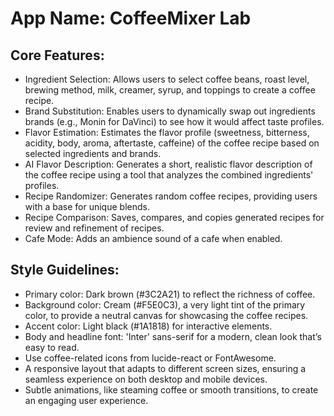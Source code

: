 # **App Name**: CoffeeMixer Lab

## Core Features:

- Ingredient Selection: Allows users to select coffee beans, roast level, brewing method, milk, creamer, syrup, and toppings to create a coffee recipe.
- Brand Substitution: Enables users to dynamically swap out ingredients brands (e.g., Monin for DaVinci) to see how it would affect taste profiles.
- Flavor Estimation: Estimates the flavor profile (sweetness, bitterness, acidity, body, aroma, aftertaste, caffeine) of the coffee recipe based on selected ingredients and brands.
- AI Flavor Description: Generates a short, realistic flavor description of the coffee recipe using a tool that analyzes the combined ingredients' profiles.
- Recipe Randomizer: Generates random coffee recipes, providing users with a base for unique blends.
- Recipe Comparison: Saves, compares, and copies generated recipes for review and refinement of recipes.
- Cafe Mode: Adds an ambience sound of a cafe when enabled.

## Style Guidelines:

- Primary color: Dark brown (#3C2A21) to reflect the richness of coffee.
- Background color: Cream (#F5E0C3), a very light tint of the primary color, to provide a neutral canvas for showcasing the coffee recipes.
- Accent color: Light black (#1A1818) for interactive elements.
- Body and headline font: 'Inter' sans-serif for a modern, clean look that’s easy to read.
- Use coffee-related icons from lucide-react or FontAwesome.
- A responsive layout that adapts to different screen sizes, ensuring a seamless experience on both desktop and mobile devices.
- Subtle animations, like steaming coffee or smooth transitions, to create an engaging user experience.